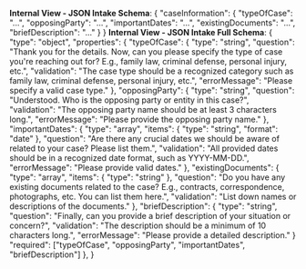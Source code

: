 **Internal View - JSON Intake Schema**:
{
"caseInformation": {
"typeOfCase": "...",
"opposingParty": "...",
"importantDates": "...",
"existingDocuments": "...",
"briefDescription": "..."
}
}
**Internal View - JSON Intake Full Schema**:
{
"type": "object",
"properties": {
"typeOfCase": {
"type": "string",
"question": "Thank you for the details. Now, can you please specify the type of case you're reaching out for? E.g., family law, criminal defense, personal injury, etc.",
"validation": "The case type should be a recognized category such as family law, criminal defense, personal injury, etc.",
"errorMessage": "Please specify a valid case type."
},
"opposingParty": {
"type": "string",
"question": "Understood. Who is the opposing party or entity in this case?",
"validation": "The opposing party name should be at least 3 characters long.",
"errorMessage": "Please provide the opposing party name."
},
"importantDates": {
"type": "array",
"items": { "type": "string", "format": "date" },
"question": "Are there any crucial dates we should be aware of related to your case? Please list them.",
"validation": "All provided dates should be in a recognized date format, such as YYYY-MM-DD.",
"errorMessage": "Please provide valid dates."
},
"existingDocuments": {
"type": "array",
"items": { "type": "string" },
"question": "Do you have any existing documents related to the case? E.g., contracts, correspondence, photographs, etc. You can list them here.",
"validation": "List down names or descriptions of the documents."
},
"briefDescription": {
"type": "string",
"question": "Finally, can you provide a brief description of your situation or concern?",
"validation": "The description should be a minimum of 10 characters long.",
"errorMessage": "Please provide a detailed description."
}
"required": ["typeOfCase", "opposingParty", "importantDates", "briefDescription"]
},
}

